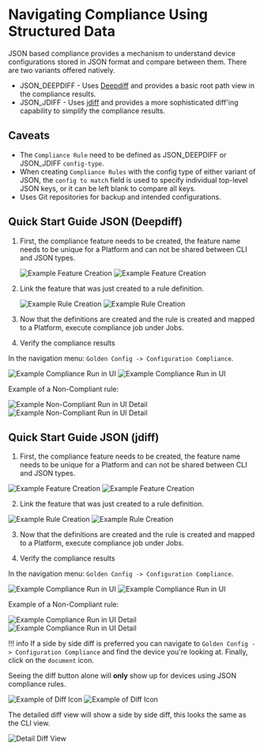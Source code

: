 # Navigating Compliance Using Structured Data

JSON based compliance provides a mechanism to understand device configurations stored in JSON format and compare between them. There are two variants offered natively.

- JSON_DEEPDIFF - Uses [Deepdiff](https://zepworks.com/deepdiff/current/) and provides a basic root path view in the compliance results.
- JSON_JDIFF - Uses [jdiff](https://jdiff.readthedocs.io/en/latest/) and provides a more sophisticated diff'ing capability to simplify the compliance results.

## Caveats
- The `Compliance Rule` need to be defined as JSON_DEEPDIFF or JSON_JDIFF `config-type`.
- When creating `Compliance Rules` with the config type of either variant of JSON, the `config to match` field is used to specify individual top-level JSON keys, or it can be left blank to compare all keys.
- Uses Git repositories for backup and intended configurations.

## Quick Start Guide JSON (Deepdiff)

1. First, the compliance feature needs to be created, the feature name needs to be unique for a Platform and can not be shared between CLI and JSON types.

    ![Example Feature Creation](../images/01-navigating-compliance-json-deepdiff.png#only-light)
    ![Example Feature Creation](../images/01-navigating-compliance-json-deepdiff-dark.png#only-dark)

2. Link the feature that was just created to a rule definition.

    ![Example Rule Creation](../images/02-navigating-compliance-json-deepdiff.png#only-light)
    ![Example Rule Creation](../images/02-navigating-compliance-json-deepdiff-dark.png#only-dark)

3. Now that the definitions are created and the rule is created and mapped to a Platform, execute compliance job under Jobs.

4. Verify the compliance results

In the navigation menu: `Golden Config -> Configuration Compliance`.

![Example Compliance Run in UI](../images/03-navigating-compliance-json-deepdiff.png#only-light)
![Example Compliance Run in UI](../images/03-navigating-compliance-json-deepdiff-dark.png#only-dark)

Example of a Non-Compliant rule:

![Example Non-Compliant Run in UI Detail](../images/04-navigating-compliance-json-deepdiff.png#only-light)
![Example Non-Compliant Run in UI Detail](../images/04-navigating-compliance-json-deepdiff-dark.png#only-dark)

## Quick Start Guide JSON (jdiff)

1. First, the compliance feature needs to be created, the feature name needs to be unique for a Platform and can not be shared between CLI and JSON types.

![Example Feature Creation](../images/01-navigating-compliance-json-jdiff.png#only-light)
![Example Feature Creation](../images/01-navigating-compliance-json-jdiff-dark.png#only-dark)

2. Link the feature that was just created to a rule definition.

![Example Rule Creation](../images/02-navigating-compliance-json-jdiff.png#only-light)
![Example Rule Creation](../images/02-navigating-compliance-json-jdiff-dark.png#only-dark)

3. Now that the definitions are created and the rule is created and mapped to a Platform, execute compliance job under Jobs.

4. Verify the compliance results

In the navigation menu: `Golden Config -> Configuration Compliance`.

![Example Compliance Run in UI](../images/03-navigating-compliance-json-jdiff.png#only-light)
![Example Compliance Run in UI](../images/03-navigating-compliance-json-jdiff-dark.png#only-dark)

Example of a Non-Compliant rule:

![Example Compliance Run in UI Detail](../images/04-navigating-compliance-json-jdiff.png#only-light)
![Example Compliance Run in UI Detail](../images/04-navigating-compliance-json-jdiff-dark.png#only-dark)


!!! info
    If a side by side diff is preferred you can navigate to `Golden Config -> Configuration Compliance` and find the device you're looking at.  Finally, click on the `document` icon.

Seeing the diff button alone will **only** show up for devices using JSON compliance rules.

![Example of Diff Icon](../images/navigating-compliance-json.png#only-light)
![Example of Diff Icon](../images/navigating-compliance-json-dark.png#only-dark)

The detailed diff view will show a side by side diff, this looks the same as the CLI view.

![Detail Diff View](../images/08-navigating-compliance-json.png)
